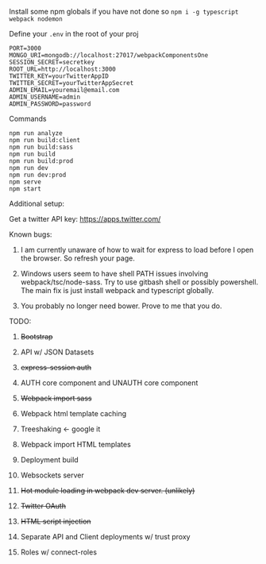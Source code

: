 Install some npm globals if you have not done so
`npm i -g typescript webpack nodemon`

Define your `.env` in the root of your proj
```
PORT=3000
MONGO_URI=mongodb://localhost:27017/webpackComponentsOne
SESSION_SECRET=secretkey
ROOT_URL=http://localhost:3000
TWITTER_KEY=yourTwitterAppID
TWITTER_SECRET=yourTwitterAppSecret
ADMIN_EMAIL=youremail@email.com
ADMIN_USERNAME=admin
ADMIN_PASSWORD=password
```

Commands
```
npm run analyze
npm run build:client
npm run build:sass
npm run build
npm run build:prod
npm run dev
npm run dev:prod
npm serve
npm start
```

Additional setup:

Get a twitter API key:
https://apps.twitter.com/

Known bugs:

1. I am currently unaware of how to wait for express to load before I open the browser.  So refresh your page.

2. Windows users seem to have shell PATH issues involving webpack/tsc/node-sass.  Try to use gitbash shell or possibly powershell.  The main fix is just install webpack and typescript globally.

3. You probably no longer need bower.  Prove to me that you do.

TODO:

1. ~~Bootstrap~~

2. API w/ JSON Datasets

3. ~~express-session auth~~

4. AUTH core component and UNAUTH core component

5. ~~Webpack import sass~~

6. Webpack html template caching

7. Treeshaking <- google it

8. Webpack import HTML templates

9. Deployment build

10. Websockets server

11. ~~Hot module loading in webpack dev server. (unlikely)~~

12. ~~Twitter OAuth~~

13. ~~HTML script injection~~

14. Separate API and Client deployments w/ trust proxy

15. Roles w/ connect-roles
